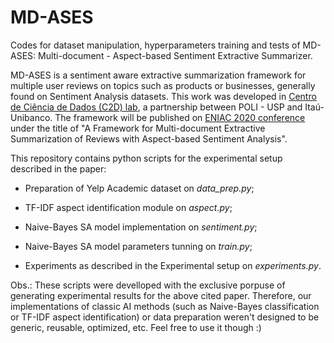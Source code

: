 # MD-ASES
Codes for dataset manipulation, hyperparameters training and tests of MD-ASES: Multi-document - Aspect-based Sentiment Extractive Summarizer. 

MD-ASES is a sentiment aware extractive summarization framework for multiple user reviews on topics such as products or businesses, generally found on Sentiment Analysis datasets. This work was developed in [Centro de Ciência de Dados (C2D) lab](http://c2d.poli.usp.br/), a partnership between POLI - USP and Itaú-Unibanco. The framework will be published on [ENIAC 2020 conference](http://www2.sbc.org.br/bracis2020/eniac.html) under the title of "A Framework for Multi-document Extractive Summarization of Reviews with Aspect-based Sentiment Analysis".

This repository contains python scripts for the experimental setup described in the paper:

* Preparation of Yelp Academic dataset on *data_prep.py*;

* TF-IDF aspect identification module on *aspect.py*;

* Naive-Bayes SA model implementation on *sentiment.py*;

* Naive-Bayes SA model parameters tunning on *train.py*;

* Experiments as described in the Experimental setup on *experiments.py*. 

Obs.: These scripts were develloped with the exclusive porpuse of generating experimental results for the above cited paper. Therefore, our implementations of classic AI methods (such as Naive-Bayes classification or TF-IDF aspect identification) or data preparation weren't designed to be generic, reusable, optimized, etc. Feel free to use it though :)  
